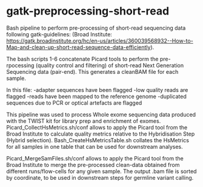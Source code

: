 # gatk-preprocessing-short-read
Bash pipeline to perform pre-processing of short-read sequencing data following gatk-guidelines:
(Broad Institute: https://gatk.broadinstitute.org/hc/en-us/articles/360039568932--How-to-Map-and-clean-up-short-read-sequence-data-efficiently).

The bash scripts 1-6 concatenate Picard tools to perform the pre-rpocessing (quality control and filtering) of short-read Next Generation Sequencing data (pair-end).
This generates a cleanBAM file for each sample.

In this file:
-adapter sequences have been flagged
-low quality reads are flagged
-reads have been mapped to the reference genome
-duplicated sequences due to PCR or optical artefacts are flagged

This pipeline was used to process Whole exome sequencing data produced with the TWIST kit for library prep and enrichment of exomes. 
Picard_CollectHsMetrics.sh/conf allows to apply the Picard tool from the Broad Institute to calculate quality metrics relative to the Hybridisation Step (Hybrid selection).
Bash_CreateHsMetricsTable.sh collates the HsMetrics for all samples in one table that can be used for downstream analyses. 

Picard_MergeSamFiles.sh/conf allows to apply the Picard tool from the Broad Institute to merge the pre-processed clean-data obtained from different runs/flow-cells for any given sample. 
The output .bam file is sorted by coordinate, to be used in downstream steps for germline variant calling. 
